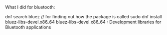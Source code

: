What I did for bluetooth:

dnf search bluez // for finding out how the package is called
sudo dnf install bluez-libs-devel.x86_64
bluez-libs-devel.x86_64 : Development libraries for Bluetooth applications

